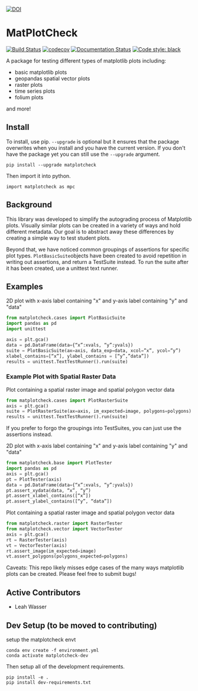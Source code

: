 [![DOI](https://zenodo.org/badge/138660604.svg)](https://zenodo.org/badge/latestdoi/138660604)

# MatPlotCheck

[![Build Status](https://travis-ci.com/earthlab/matplotcheck.svg?branch=master)](https://travis-ci.com/earthlab/matplotcheck)
[![codecov](https://codecov.io/gh/earthlab/matPlotCheck/branch/master/graph/badge.svg)](https://codecov.io/gh/earthlab/matPlotCheck)
[![Documentation Status](https://readthedocs.org/projects/matplotcheck/badge/?version=latest)](https://matplotcheck.readthedocs.io/en/latest/?badge=latest)
[![Code style: black](https://img.shields.io/badge/code%20style-black-000000.svg)](https://img.shields.io/badge/code%20style-black-000000.svg)

A package for testing different types of matplotlib plots including:

* basic matplotlib plots
* geopandas spatial vector plots
* raster plots
* time series plots
* folium plots

and more!


## Install

To install, use pip. `--upgrade` is optional but it ensures that the package overwrites
when you install and you have the current version. If you don't have the package
yet you can still use the `--upgrade` argument.

`pip install --upgrade matplotcheck`

Then import it into python.

`import matplotcheck as mpc`

## Background

This library was developed to simplify the autograding process of Matplotlib plots.
Visually similar plots can be created in a variety of ways and hold different metadata.
Our goal is to abstract away these differences by creating a simple way to test student plots.

Beyond that, we have noticed common groupings of assertions for specific plot types.
`PlotBasicSuite`objects have been created to avoid repetition in writing out assertions,
and return a TestSuite instead. To run the suite after it has been created, use a unittest text runner.

## Examples

2D plot with x-axis label containing "x" and y-axis label containing "y" and "data"

```python
from matplotcheck.cases import PlotBasicSuite
import pandas as pd
import unittest

axis = plt.gca()
data = pd.DataFrame(data={“x”:xvals, “y”:yvals})
suite = PlotBasicSuite(ax=axis, data_exp=data, xcol=”x”, ycol=”y”)
xlabel_contains=[“x”], ylabel_contains = [“y”,”data”])
results = unittest.TextTestRunner().run(suite)
```

### Example Plot with Spatial Raster Data

Plot containing a spatial raster image and spatial polygon vector data

```python
from matplotcheck.cases import PlotRasterSuite
axis = plt.gca()
suite = PlotRasterSuite(ax=axis, im_expected=image, polygons=polygons)
results = unittest.TextTestRunner().run(suite)
```

If you prefer to forgo the groupings into TestSuites, you can just use the assertions instead.

2D plot with x-axis label containing "x" and y-axis label containing "y" and "data"

```python
from matplotcheck.base import PlotTester
import pandas as pd
axis = plt.gca()
pt = PlotTester(axis)
data = pd.DataFrame(data={“x”:xvals, “y”:yvals})
pt.assert_xydata(data, “x”, “y”)
pt.assert_xlabel_contains([“x”])
pt.assert_ylabel_contains([“y”, “data”])
```

Plot containing a spatial raster image and spatial polygon vector data

```python
from matplotcheck.raster import RasterTester
from matplotcheck.vector import VectorTester
axis = plt.gca()
rt = RasterTester(axis)
vt = VectorTester(axis)
rt.assert_image(im_expected=image)
vt.assert_polygons(polygons_expected=polygons)
```

Caveats: This repo likely misses edge cases of the many ways matplotlib plots can be created.
Please feel free to submit bugs!


## Active Contributors

- Leah Wasser

## Dev Setup (to be moved to contributing)

setup the matplotcheck envt

```
conda env create -f environment.yml
conda activate matplotcheck-dev
```

Then setup all of the development requirements.

```
pip install -e .
pip install dev-requirements.txt
```
